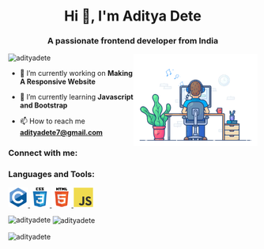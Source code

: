<h1 align="center">Hi 👋, I'm Aditya Dete</h1>
<h3 align="center">A passionate frontend developer from India</h3>
<img align="right" alt="Coding" width="250px"  src="https://raw.githubusercontent.com/SupianIDz/SupianIDz/main/coding.gif">

<p align="left"> <img src="https://komarev.com/ghpvc/?username=adityadete&label=Profile%20views&color=0e75b6&style=flat" alt="adityadete" /> </p>

- 🔭 I’m currently working on **Making A Responsive Website**

- 🌱 I’m currently learning **Javascript and Bootstrap**

- 📫 How to reach me **adityadete7@gmail.com**

<h3 align="left">Connect with me:</h3>
<p align="left">
</p>

<h3 align="left">Languages and Tools:</h3>
<p align="left"> <a href="https://www.cprogramming.com/" target="_blank" rel="noreferrer"> <img src="https://raw.githubusercontent.com/devicons/devicon/master/icons/c/c-original.svg" alt="c" width="40" height="40"/> </a> <a href="https://www.w3schools.com/css/" target="_blank" rel="noreferrer"> <img src="https://raw.githubusercontent.com/devicons/devicon/master/icons/css3/css3-original-wordmark.svg" alt="css3" width="40" height="40"/> </a> <a href="https://www.w3.org/html/" target="_blank" rel="noreferrer"> <img src="https://raw.githubusercontent.com/devicons/devicon/master/icons/html5/html5-original-wordmark.svg" alt="html5" width="40" height="40"/> </a> <a href="https://developer.mozilla.org/en-US/docs/Web/JavaScript" target="_blank" rel="noreferrer"> <img src="https://raw.githubusercontent.com/devicons/devicon/master/icons/javascript/javascript-original.svg" alt="javascript" width="40" height="40"/> </a> </p>

<p><img align="left" src="https://github-readme-stats.vercel.app/api/top-langs?username=adityadete&show_icons=true&locale=en&layout=compact" alt="adityadete" /></p>

<p>&nbsp;<img align="center" src="https://github-readme-stats.vercel.app/api?username=adityadete&show_icons=true&locale=en" alt="adityadete" /></p>

<p><img align="center" src="https://github-readme-streak-stats.herokuapp.com/?user=adityadete&" alt="adityadete" /></p>
